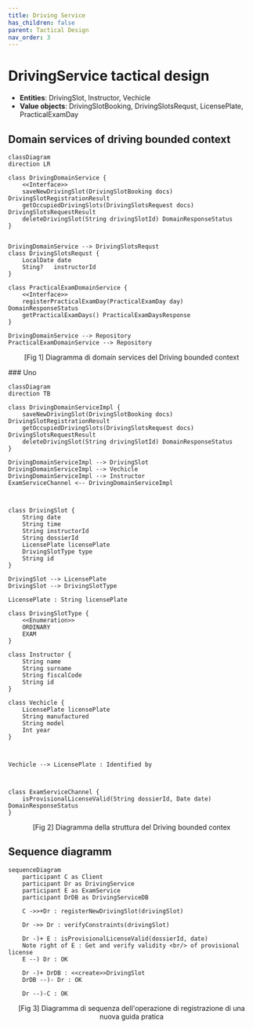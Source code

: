 ```yaml
---
title: Driving Service 
has_children: false
parent: Tactical Design
nav_order: 3
---
```




# DrivingService tactical design
- **Entities**: DrivingSlot, Instructor, Vechicle
- **Value objects**: DrivingSlotBooking, DrivingSlotsRequst, LicensePlate, PracticalExamDay

## Domain services of driving bounded context

```mermaid
classDiagram
direction LR

class DrivingDomainService {
    <<Interface>>
    saveNewDrivingSlot(DrivingSlotBooking docs) DrivingSlotRegistrationResult
    getOccupiedDrivingSlots(DrivingSlotsRequest docs) DrivingSlotsRequestResult
    deleteDrivingSlot(String drivingSlotId) DomainResponseStatus
}


DrivingDomainService --> DrivingSlotsRequst
class DrivingSlotsRequst {
    LocalDate date
    Sting?   instructorId
}

class PracticalExamDomainService {
    <<Interface>>
    registerPracticalExamDay(PracticalExamDay day) DomainResponseStatus
    getPracticalExamDays() PracticalExamDaysResponse 
}

DrivingDomainService --> Repository
PracticalExamDomainService --> Repository

```
<p align="center">[Fig 1] Diagramma di domain services del Driving bounded context</p>
### Uno

```mermaid
classDiagram
direction TB

class DrivingDomainServiceImpl {
    saveNewDrivingSlot(DrivingSlotBooking docs) DrivingSlotRegistrationResult
    getOccupiedDrivingSlots(DrivingSlotsRequest docs) DrivingSlotsRequestResult
    deleteDrivingSlot(String drivingSlotId) DomainResponseStatus
}

DrivingDomainServiceImpl --> DrivingSlot
DrivingDomainServiceImpl --> Vechicle
DrivingDomainServiceImpl --> Instructor
ExamServiceChannel <-- DrivingDomainServiceImpl 



class DrivingSlot {
    String date
    String time
    String instructorId
    String dossierId
    LicensePlate licensePlate
    DrivingSlotType type
    String id
}

DrivingSlot --> LicensePlate
DrivingSlot --> DrivingSlotType

LicensePlate : String licensePlate

class DrivingSlotType { 
    <<Enumeration>>
    ORDINARY
    EXAM
}

class Instructor {
    String name
    String surname
    String fiscalCode
    String id
}

class Vechicle {
    LicensePlate licensePlate
    String manufactured
    String model
    Int year
}



Vechicle --> LicensePlate : Identified by



class ExamServiceChannel {
    isProvisionalLicenseValid(String dossierId, Date date) DomainResponseStatus
}

```

<p align="center">[Fig 2] Diagramma della struttura del Driving bounded contex</p>

## Sequence diagramm
```mermaid
sequenceDiagram
    participant C as Client
    participant Dr as DrivingService
    participant E as ExamService
    participant DrDB as DrivingServiceDB

    C ->>+Dr : registerNewDrivingSlot(drivingSlot)

    Dr ->> Dr : verifyConstraints(drivingSlot)

    Dr -)+ E : isProvisionalLicenseValid(dossierId, date)
    Note right of E : Get and verify validity <br/> of provisional license
    E --) Dr : OK

    Dr -)+ DrDB : <<create>>DrivingSlot
    DrDB --)- Dr : OK

    Dr --)-C : OK

```


<p align="center">[Fig 3] Diagramma di sequenza dell'operazione di registrazione di una nuova guida pratica</p>